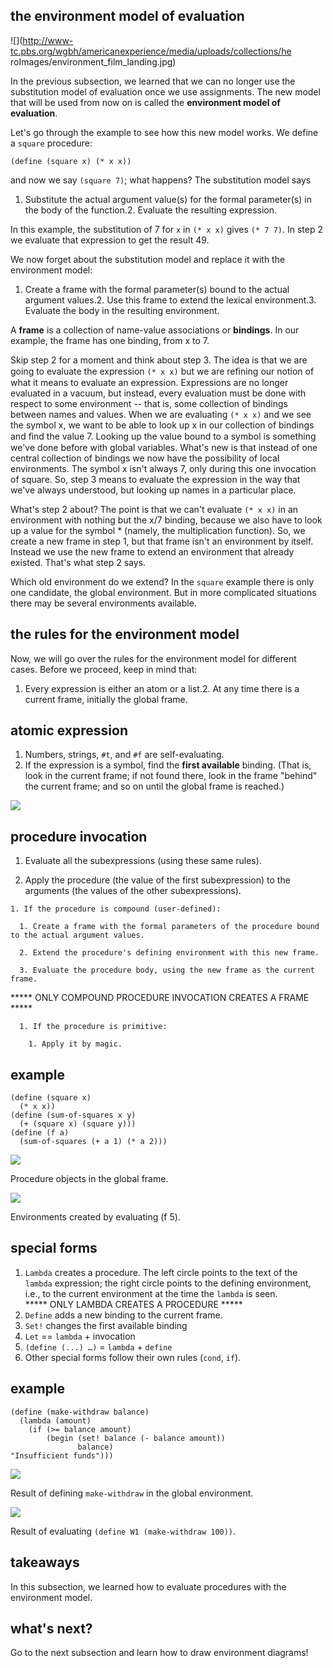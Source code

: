 ## the environment model of evaluation

![](http://www-tc.pbs.org/wgbh/americanexperience/media/uploads/collections/he
roImages/environment_film_landing.jpg)

In the previous subsection, we learned that we can no longer use the
substitution model of evaluation once we use assignments. The new model that
will be used from now on is called the **environment model of evaluation**.

Let's go through the example to see how this new model works. We define a
`square` procedure:

`(define (square x) (* x x))`

and now we say `(square 7)`; what happens? The substitution model says

1. Substitute the actual argument value(s) for the formal parameter(s) in the
body of the function.2. Evaluate the resulting expression.

In this example, the substitution of 7 for `x` in `(* x x)` gives `(* 7 7)`.
In step 2 we evaluate that expression to get the result 49.

We now forget about the substitution model and replace it with the environment
model:

1. Create a frame with the formal parameter(s) bound to the actual argument
values.2. Use this frame to extend the lexical environment.3. Evaluate the
body in the resulting environment.

A **frame** is a collection of name-value associations or **bindings**. In our
example, the frame has one binding, from x to 7.

Skip step 2 for a moment and think about step 3. The idea is that we are going
to evaluate the expression `(* x x)` but we are reﬁning our notion of what it
means to evaluate an expression. Expressions are no longer evaluated in a
vacuum, but instead, every evaluation must be done with respect to some
environment -- that is, some collection of bindings between names and values.
When we are evaluating `(* x x)` and we see the symbol x, we want to be able
to look up x in our collection of bindings and ﬁnd the value 7. Looking up the
value bound to a symbol is something we've done before with global variables.
What's new is that instead of one central collection of bindings we now have
the possibility of local environments. The symbol x isn't always 7, only
during this one invocation of square. So, step 3 means to evaluate the
expression in the way that we've always understood, but looking up names in a
particular place.

What's step 2 about? The point is that we can't evaluate `(* x x)` in an
environment with nothing but the x/7 binding, because we also have to look up
a value for the symbol * (namely, the multiplication function). So, we create
a new frame in step 1, but that frame isn't an environment by itself. Instead
we use the new frame to extend an environment that already existed. That's
what step 2 says.

Which old environment do we extend? In the `square` example there is only one
candidate, the global environment. But in more complicated situations there
may be several environments available.

## the rules for the environment model

Now, we will go over the rules for the environment model for different cases.
Before we proceed, keep in mind that:

1. Every expression is either an atom or a list.2. At any time there is a
current frame, initially the global frame.

## atomic expression

  1. Numbers, strings, `#t`, and `#f` are self-evaluating.
  2. If the expression is a symbol, find the **first available** binding. (That is, look in the current frame; if not found there, look in the frame "behind" the current frame; and so on until the global frame is reached.)

![](http://mitpress.mit.edu/sicp/full-text/book/ch3-Z-G-2.gif)

## procedure invocation

  1. Evaluate all the subexpressions (using these same rules).

  2. Apply the procedure (the value of the first subexpression) to the arguments (the values of the other subexpressions).

    1. If the procedure is compound (user-defined):

      1. Create a frame with the formal parameters of the procedure bound to the actual argument values.

      2. Extend the procedure's defining environment with this new frame.

      3. Evaluate the procedure body, using the new frame as the current frame.

***** ONLY COMPOUND PROCEDURE INVOCATION CREATES A FRAME *****

      1. If the procedure is primitive:

        1. Apply it by magic.

## example

    
    (define (square x)
      (* x x))
    (define (sum-of-squares x y)
      (+ (square x) (square y)))
    (define (f a)
      (sum-of-squares (+ a 1) (* a 2)))
    

  
  
![](http://mitpress.mit.edu/sicp/full-text/book/ch3-Z-G-5.gif)

  
Procedure objects in the global frame.

![](http://mitpress.mit.edu/sicp/full-text/book/ch3-Z-G-6.gif)

Environments created by evaluating (f 5).

## special forms

  1. `Lambda` creates a procedure. The left circle points to the text of the `lambda` expression; the right circle points to the defining environment, i.e., to the current environment at the time the `lambda` is seen.   
***** ONLY LAMBDA CREATES A PROCEDURE *****
  2. `Define` adds a new binding to the current frame.
  3. `Set!` changes the first available binding
  4. `Let` == `lambda` + invocation
  5. `(define (...) …)` = `lambda` + `define`
  6. Other special forms follow their own rules (`cond`, `if`).

## example

    
    (define (make-withdraw balance)
      (lambda (amount)
        (if (>= balance amount)
            (begin (set! balance (- balance amount))
                   balance)
    "Insufficient funds")))
    

  
  
![](http://mitpress.mit.edu/sicp/full-text/book/ch3-Z-G-7.gif)

Result of defining `make-withdraw` in the global environment.

![](http://mitpress.mit.edu/sicp/full-text/book/ch3-Z-G-8.gif)

Result of evaluating `(define W1 (make-withdraw 100))`.

## takeaways

In this subsection, we learned how to evaluate procedures with the environment
model.

## what's next?

Go to the next subsection and learn how to draw environment diagrams!

